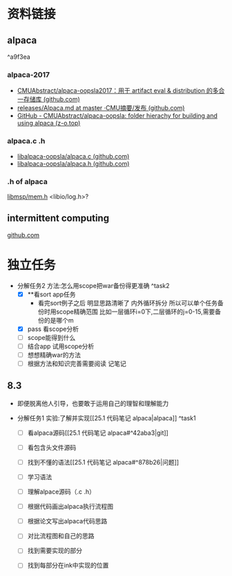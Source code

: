 # 资料链接
## alpaca 

^a9f3ea

### alpaca-2017
- [CMUAbstract/alpaca-oopsla2017：用于 artifact eval & distribution 的多合一存储库 (github.com)](https://github.com/CMUAbstract/alpaca-oopsla2017)
- [releases/Alpaca.md at master ·CMU摘要/发布 (github.com)](https://github.com/CMUAbstract/releases/blob/master/Alpaca.md)
- [GitHub - CMUAbstract/alpaca-oopsla: folder hierachy for building and using alpaca (z-o.top)](https://github.z-o.top/CMUAbstract/alpaca-oopsla)

### alpaca.c .h
- [libalpaca-oopsla/alpaca.c (github.com)](https://github.com/CMUAbstract/libalpaca-oopsla/blob/1dbcc27cde661b1f7dc9916ec38c92b37859a250/src/alpaca.c)
- [libalpaca-oopsla/alpaca.h (github.com)](https://github.com/CMUAbstract/libalpaca-oopsla/blob/1dbcc27cde661b1f7dc9916ec38c92b37859a250/src/include/libalpaca/alpaca.h)

### .h of alpaca
[libmsp/mem.h](https://github.com/CMUAbstract/libmsp/blob/master/src/include/libmsp/mem.h)
<libio/log.h>?

## intermittent computing
[github.com](https://github.com/IntermittentComputing)


# 独立任务
- 分解任务2  方法:怎么用scope把war备份得更准确 ^task2
	- [x] **看sort app任务
		- 看完sort例子之后 明显思路清晰了 内外循环拆分 所以可以单个任务备份时用scope精确范围 比如一层循环i=0下,二层循环的j=0-15,需要备份的是哪个m
	- [x] pass 看scope分析 
	- [ ] scope能得到什么
	- [ ] 结合app 试用scope分析 
	- [ ] 想想精确war的方法
	- [ ] 根据方法和知识完善需要阅读 记笔记

## 8.3
- 即便脱离他人引导，也要敢于运用自己的理智和理解能力

-  分解任务1  实验:了解并实现[[25.1 代码笔记 alpaca|alpaca]] ^task1
	- [ ] 看alpaca源码[[25.1 代码笔记 alpaca#^42aba3|git]]
	- [ ] 看包含头文件源码
	- [ ] 找到不懂的语法[[25.1 代码笔记 alpaca#^878b26|问题]]
	- [ ] 学习语法
	- [ ] 理解alpace源码（.c .h）
	- [ ] 根据代码画出alpaca执行流程图
	- [ ] 根据论文写出alpaca代码思路
	- [ ] 对比流程图和自己的思路
	- [ ] 找到需要实现的部分
	- [ ] 找到每部分在ink中实现的位置


